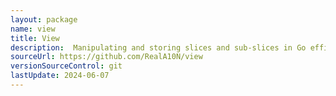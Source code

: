 ```yaml
---
layout: package
name: view
title: View
description:  Manipulating and storing slices and sub-slices in Go efficiently and easily
sourceUrl: https://github.com/RealA10N/view
versionSourceControl: git
lastUpdate: 2024-06-07
---
```

